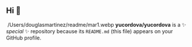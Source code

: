 ## Hi 👋

<img> /Users/douglasmartinez/readme/mar1.webp
**yucordova/yucordova** is a ✨ _special_ ✨ repository because its `README.md` (this file) appears on your GitHub profile.

